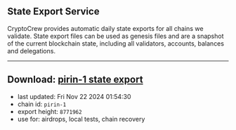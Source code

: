 ## State Export Service
CryptoCrew provides automatic daily state exports for all chains we validate. State export files can be used as genesis files and are a snapshot of the current blockchain state, including all validators, accounts, balances and delegations.

---
**Download: [pirin-1 state export](https://dl-eu2.ccvalidators.com/SERVICE/nolus/pirin-1_export_8771962.json)**
---

- last updated: Fri Nov 22 2024 01:54:30
- chain id: `pirin-1`
- export height: `8771962`
- use for: airdrops, local tests, chain recovery
